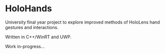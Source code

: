 # HoloHands
University final year project to explore improved methods of HoloLens hand gestures and interactions.

Written in C++/WinRT and UWP.

Work in-progress...
